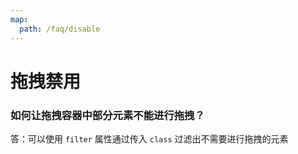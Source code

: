 ```yaml
---
map:
  path: /faq/disable
---
```


# 拖拽禁用

### 如何让拖拽容器中部分元素不能进行拖拽？

答：可以使用 `filter` 属性通过传入 `class` 过滤出不需要进行拖拽的元素

<demo src="./filter.vue"
title="禁用拖拽"
desc="使左侧列表第一个元素无法进行拖拽">
</demo>